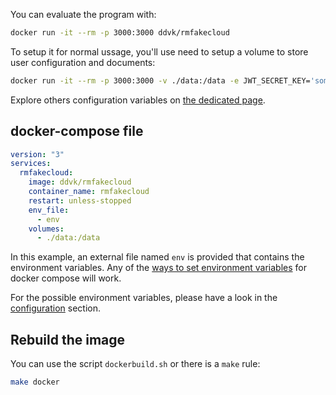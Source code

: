 You can evaluate the program with:

```sh
docker run -it --rm -p 3000:3000 ddvk/rmfakecloud
```

To setup it for normal ussage, you'll use need to setup a volume to store user configuration and documents:

```sh
docker run -it --rm -p 3000:3000 -v ./data:/data -e JWT_SECRET_KEY='something' ddvk/rmfakecloud
```

Explore others configuration variables on [the dedicated page](configuration.md).


## docker-compose file

```yaml
version: "3"
services:
  rmfakecloud:
    image: ddvk/rmfakecloud
    container_name: rmfakecloud
    restart: unless-stopped
    env_file:
      - env
    volumes:
      - ./data:/data
```

In this example, an external file named `env` is provided that contains the environment variables. Any of the [ways to set environment variables](https://docs.docker.com/compose/environment-variables/set-environment-variables/) for docker compose will work.

For the possible environment variables, please have a look in the [configuration](configuration.md) section.


## Rebuild the image

You can use the script `dockerbuild.sh` or there is a `make` rule:

```sh
make docker
```
